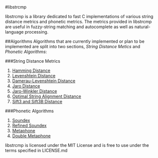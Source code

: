 #libstrcmp

libstrcmp is a library dedicated to fast C implementations of various string
distance metrics and phonetic metrics. The metrics provided in libstrcmp are
useful in fuzzy-string matching and autocomplete as well as natural-language
processing.

##Algorithms
Algorithms that are currently implemented or plan to be
implemented are split into two sections, _String Distance Metics_ and
_Phonetic Algorithms_:

###String Distance Metrics
1. [Hamming Distance](https://en.wikipedia.org/wiki/Hamming_distance)
2. [Levenshtein Distance](https://en.wikipedia.org/wiki/Levenshtein_distance)
3. [Damerau-Levenshtein Distance](https://en.wikipedia.org/wiki/Damerau-Levenshtein_distance)
4. [Jaro Distance](https://en.wikipedia.org/wiki/Jaro-Winkler_distance)
5. [Jaro-Winkler Distance](https://en.wikipedia.org/wiki/Jaro-Winkler_distance)
6. [Optimal String Alignment Distance](https://en.wikipedia.org/wiki/Damerau-Levenshtein_distance)
7. [Sift3 and Sift3B Distance](http://siderite.blogspot.com/2007/04/super-fast-and-accurate-string-distance.html)

###Phonetic Algorithms
1. [Soundex](https://en.wikipedia.org/wiki/Soundex)
2. [Refined Soundex](http://ntz-develop.blogspot.com/2011/03/phonetic-algorithms.html)
3. [Metaphone](https://en.wikipedia.org/wiki/Metaphone)
4. [Double Metaphone](https://en.wikipedia.org/wiki/Metaphone#Double_Metaphone)

libstrcmp is licensed under the MIT License and is free to use under the terms
specified in LICENSE.md
